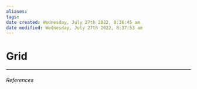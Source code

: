 ```yaml
---
aliases: 
tags: 
date created: Wednesday, July 27th 2022, 8:36:45 am
date modified: Wednesday, July 27th 2022, 8:37:53 am
---
```


# Grid


---

###### References
